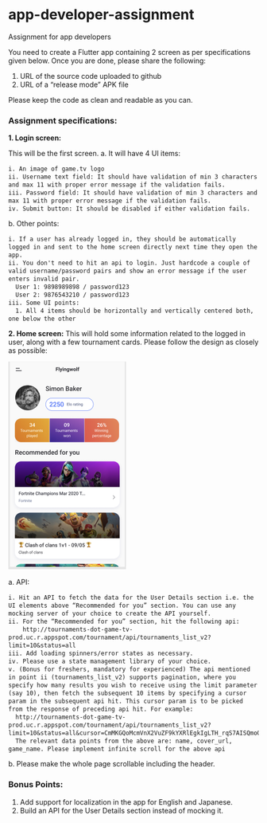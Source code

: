 # app-developer-assignment
Assignment for app developers

You need to create a Flutter app containing 2 screen as per specifications given below. Once you are done, please share the following:
1. URL of the source code uploaded to github
2. URL of a “release mode” APK file

Please keep the code as clean and readable as you can.

### Assignment specifications:

**1. Login screen:**

  This will be the first screen.
  a. It will have 4 UI items:
  
    i. An image of game.tv logo
    ii. Username text field: It should have validation of min 3 characters and max 11 with proper error message if the validation fails.
    iii. Password field: It should have validation of min 3 characters and max 11 with proper error message if the validation fails.
    iv. Submit button: It should be disabled if either validation fails.
    
  b. Other points:
  
    i. If a user has already logged in, they should be automatically logged in and sent to the home screen directly next time they open the app.
    ii. You don't need to hit an api to login. Just hardcode a couple of valid username/password pairs and show an error message if the user enters invalid pair.
      User 1: 9898989898 / password123
      User 2: 9876543210 / password123
    iii. Some UI points:
      1. All 4 items should be horizontally and vertically centered both, one below the other
      
**2. Home screen:**
This will hold some information related to the logged in user, along with a few tournament cards. Please follow the design as closely as possible:

<img src="./app-dev-assignment.png" height=417 width=237/>


  a. API:
  
    i. Hit an API to fetch the data for the User Details section i.e. the UI elements above “Recommended for you” section. You can use any mocking server of your choice to create the API yourself.
    ii. For the “Recommended for you” section, hit the following api:
        http://tournaments-dot-game-tv-prod.uc.r.appspot.com/tournament/api/tournaments_list_v2?limit=10&status=all
    iii. Add loading spinners/error states as necessary.
    iv. Please use a state management library of your choice.
    v. (Bonus for freshers, mandatory for experienced) The api mentioned in point ii (tournaments_list_v2) supports pagination, where you specify how many results you wish to receive using the limit parameter (say 10), then fetch the subsequent 10 items by specifying a cursor param in the subsequent api hit. This cursor param is to be picked from the response of preceding api hit. For example:
      http://tournaments-dot-game-tv-prod.uc.r.appspot.com/tournament/api/tournaments_list_v2?limit=10&status=all&cursor=CmMKGQoMcmVnX2VuZF9kYXRlEgkIgLTH_rqS7AISQmoOc35nYW1lLXR2LXByb2RyMAsSClRvdXJuYW1lbnQiIDIxMDQ5NzU3N2UwOTRmMTU4MWExMDUzODEwMDE3NWYyDBgAIAE=
      The relevant data points from the above are: name, cover_url, game_name. Please implement infinite scroll for the above api
   
   b. Please make the whole page scrollable including the header. 
    
### Bonus Points:
1. Add support for localization in the app for English and Japanese.
2. Build an API for the User Details section instead of mocking it.
